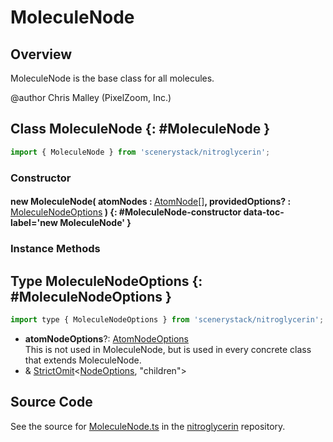 # MoleculeNode

## Overview

MoleculeNode is the base class for all molecules.

@author Chris Malley (PixelZoom, Inc.)

## Class MoleculeNode {: #MoleculeNode }


```js
import { MoleculeNode } from 'scenerystack/nitroglycerin';
```
### Constructor

#### new MoleculeNode( atomNodes : <span style="font-weight: 400;">[AtomNode](../nitroglycerin/AtomNode.md)[]</span>, providedOptions? : <span style="font-weight: 400;">[MoleculeNodeOptions](../nitroglycerin/MoleculeNode.md#MoleculeNodeOptions)</span> ) {: #MoleculeNode-constructor data-toc-label='new MoleculeNode' }

### Instance Methods





## Type MoleculeNodeOptions {: #MoleculeNodeOptions }


```js
import type { MoleculeNodeOptions } from 'scenerystack/nitroglycerin';
```


- **atomNodeOptions**?: [AtomNodeOptions](../nitroglycerin/AtomNode.md#AtomNodeOptions)
<br>  This is not used in MoleculeNode, but is used in every concrete class that extends MoleculeNode.
- &amp; [StrictOmit](../phet-core/StrictOmit.md)&lt;[NodeOptions](../scenery/Node.md#NodeOptions), "children"&gt;




## Source Code

See the source for [MoleculeNode.ts](https://github.com/phetsims/nitroglycerin/blob/main/js/nodes/MoleculeNode.ts) in the [nitroglycerin](https://github.com/phetsims/nitroglycerin) repository.
